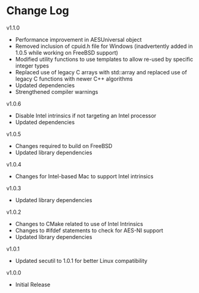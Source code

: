 # Change Log

v1.1.0

- Performance improvement in AESUniversal object
- Removed inclusion of cpuid.h file for Windows (inadvertently added in 1.0.5
  while working on FreeBSD support)
- Modified utility functions to use templates to allow re-used by specific
  integer types
- Replaced use of legacy C arrays with std::array and replaced use of legacy C
  functions with newer C++ algorithms
- Updated dependencies
- Strengthened compiler warnings

v1.0.6

- Disable Intel intrinsics if not targeting an Intel processor
- Updated dependencies

v1.0.5

- Changes required to build on FreeBSD
- Updated library dependencies

v1.0.4

- Changes for Intel-based Mac to support Intel intrinsics

v1.0.3

- Updated library dependencies

v1.0.2

- Changes to CMake related to use of Intel Intrinsics
- Changes to #ifdef statements to check for AES-NI support
- Updated library dependencies

v1.0.1

- Updated secutil to 1.0.1 for better Linux compatibility

v1.0.0

- Initial Release
